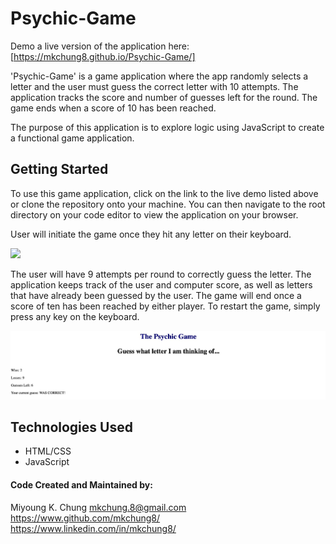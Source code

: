 # Psychic-Game

Demo a live version of the application here: [https://mkchung8.github.io/Psychic-Game/]

'Psychic-Game' is a game application where the app randomly selects a letter and the user must guess the correct letter with 10 attempts. The application tracks the score and number of guesses left for the round. The game ends when a score of 10 has been reached. 

The purpose of this application is to explore logic using JavaScript to create a functional game application. 

## Getting Started 

To use this game application, click on the link to the live demo listed above or clone the repository onto your machine. You can then navigate to the root directory on your code editor to view the application on your browser. 

User will initiate the game once they hit any letter on their keyboard. 

<img src = "./assets/images/psychicgame1.jpeg">

The user will have 9 attempts per round to correctly guess the letter. The application keeps track of the user and computer score, as well as letters that have already been guessed by the user. The game will end once a score of ten has been reached by either player. To restart the game, simply press any key on the keyboard. 

<img src = "./assets/images/psychicgame2.jpeg">

## Technologies Used 
* HTML/CSS 
* JavaScript 

#### Code Created and Maintained by: 
Miyoung K. Chung 
mkchung.8@gmail.com
https://www.github.com/mkchung8/
https://www.linkedin.com/in/mkchung8/
